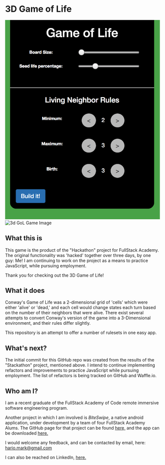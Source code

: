 # 3D Game of Life

![3d GoL Menu Image](./public/img/menu.png "Game setup menu")
![3d GoL Game Image](http://www.fillmurray.com/460/300 "Game play view")


## What this is

This game is the product of the "Hackathon" project for FullStack Academy. The original functionality was 'hacked' together over three days, by one guy: Me! I am continuing to work on the project as a means to practice JavaScript, while pursuing employment.

Thank you for checking out the 3D Game of Life!

## What it does

Conway's Game of Life was a 2-dimensional grid of 'cells' which were either 'alive' or 'dead,' and each cell would change states each turn based on the number of their neighbors that were alive. There exist several attempts to convert Conway's version of the game into a 3-Dimensional environment, and their rules differ slightly.

This repository is an attempt to offer a number of rulesets in one easy app.

## What's next?

The initial commit for this GitHub repo was created from the results of the "Stackathon" project, mentioned above. I intend to continue implementing refactors and improvements to practice JavaScript while pursuing employment. The list of refactors is being tracked on GitHub and Waffle.io.

## Who am I?

I am a recent graduate of the FullStack Academy of Code remote immersive software engineering program.

Another project in which I am involved is *BiteSwipe*, a native android application, under development by a team of four FullStack Academy Alums. The GitHub page for that project can be found [here,](https://github.com/dennisdeng2002/biteswipe) and the app can be downloaded [here.](http://biteswipe.herokuapp.com/)

I would welcome any feedback, and can be contacted by email, here: hario.mark@gmail.com

I can also be reached on LinkedIn, [here.](https://www.linkedin.com/in/mark-hario-6b871285/)
